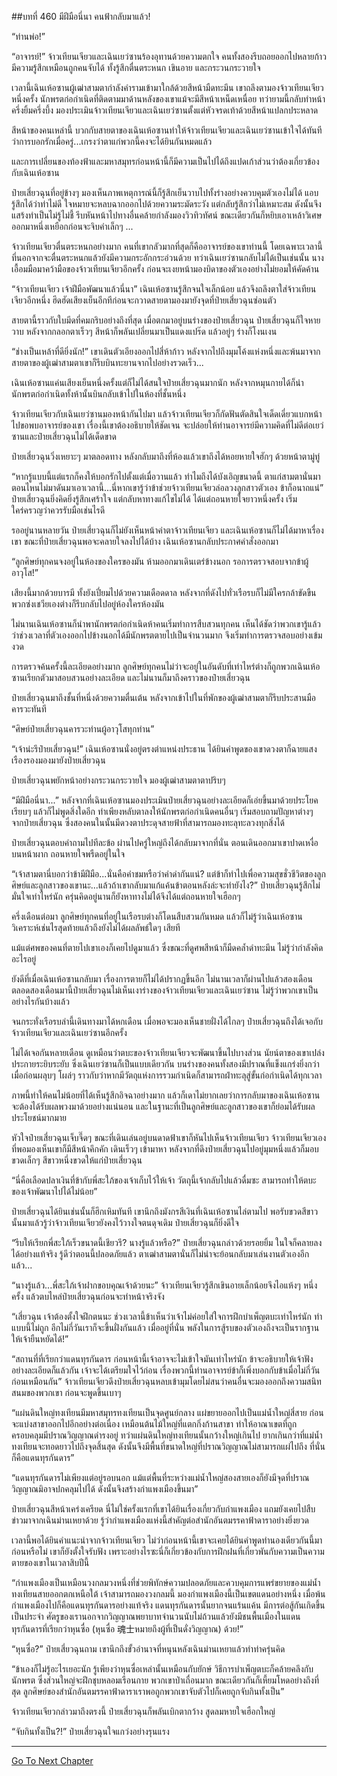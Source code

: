 ##บทที่ 460 มีฝีมือนี่นา
คนฟ้ากลับมาแล้ว!

“ท่านพ่อ!”

“อาจารย์!” จ้าวเทียนเจียวและเฉินเยว่ซานร้องอุทานด้วยความตกใจ คนทั้งสองรีบถอยออกไปหลายก้าว มีความรู้สึกเหมือนถูกคนจับได้ ทั้งรู้สึกตื่นตระหนก เขินอาย และกระวนกระวายใจ

เวลานี้เฉินเห้อซานผู้เฒ่าสามตากำลังคำรามเข้ามาใกล้ด้วยสีหน้ามืดทะมึน เขาถลึงตามองจ้าวเทียนเจียวหนึ่งครั้ง นักพรตก่อกำเนิดที่ติดตามมาด้านหลังของเขาแม้จะมีสีหน้าเหน็ดเหนื่อย ทว่ายามนี้กลับทำหน้าครึ่งยิ้มครึ่งบึ้ง มองประเมินจ้าวเทียนเจียวและเฉินเยว่ซานตั้งแต่หัวจรดเท้าด้วยสีหน้าแปลกประหลาด

สีหน้าของคนเหล่านี้ บวกกับสายตาของเฉินเห้อซานทำให้จ้าวเทียนเจียวและเฉินเยว่ซานเข้าใจได้ทันทีว่าการบอกรักเมื่อครู่...เกรงว่าตาแก่พวกนี้คงจะได้ยินกันหมดแล้ว

และการเปลี่ยนของท้องฟ้าและมหาสมุทรก่อนหน้านี้ก็มีความเป็นไปได้ถึงแปดเก้าส่วนว่าต้องเกี่ยวข้องกับเฉินเห้อซาน

ป๋ายเสี่ยวฉุนที่อยู่ข้างๆ มองเห็นภาพเหตุการณ์นี้ก็รู้สึกเย็นวาบไปทั้งร่างอย่างควบคุมตัวเองไม่ได้ แอบรู้สึกได้ว่าท่าไม่ดี ใจหมายจะหลบฉากออกไปด้วยความระมัดระวัง แต่กลับรู้สึกว่าไม่เหมาะสม ดังนั้นจึงแสร้งทำเป็นไม่รู้ไม่ชี้ รีบหันหน้าไปทางอื่นคล้ายกำลังมองวิวทิวทัศน์ ขณะเดียวกันก็หยิบเอาเหล้าวิเศษออกมาหนึ่งเหยือกก่อนจะจิบคำเล็กๆ ...

จ้าวเทียนเจียวตื่นตระหนกอย่างมาก คนที่เขากลัวมากที่สุดก็คืออาจารย์ของเขาท่านนี้ โดยเฉพาะเวลานี้ที่นอกจากจะตื่นตระหนกแล้วยังมีความกระอักกระอ่วนด้วย ทว่าเฉินเยว่ซานกลับไม่ได้เป็นเช่นนั้น นางเอื้อมมือมาคว้ามือของจ้าวเทียนเจียวอีกครั้ง ก่อนจะเงยหน้ามองบิดาของตัวเองอย่างไม่ยอมให้คัดค้าน

“จ้าวเทียนเจียว เจ้าฝีมือพัฒนาแล้วนี่นา” เฉินเห้อซานรู้สึกจนใจเล็กน้อย แล้วจึงถลึงตาใส่จ้าวเทียนเจียวอีกหนึ่ง ฮึดฮัดเสียงเย็นอีกทีก่อนจะกวาดสายตามองมายังจุดที่ป๋ายเสี่ยวฉุนซ่อนตัว

สายตานี้ราวกับใบมีดที่คมกริบอย่างถึงที่สุด เมื่อตกมาอยู่บนร่างของป๋ายเสี่ยวฉุน ป๋ายเสี่ยวฉุนก็ใจหายวาบ หลังจากกลอกตาเร็วๆ สีหน้าก็พลันเปลี่ยนมาเป็นแดงแปร๊ด แล้วอยู่ๆ ร่างก็โงนเงน

“ช่างเป็นเหล้าที่ดียิ่งนัก!” เขาเดินตัวเอียงออกไปสี่ห้าก้าว หลังจากไปถึงมุมโค้งแห่งหนึ่งและพ้นมาจากสายตาของผู้เฒ่าสามตาเขาก็รีบบินทะยานจากไปอย่างรวดเร็ว...

เฉินเห้อซานแค่นเสียงเย็นหนึ่งครั้งแต่ก็ไม่ได้สนใจป๋ายเสี่ยวฉุนมากนัก หลังจากหมุนกายได้ก็นำนักพรตก่อกำเนิดทั้งห้านั้นบินกลับเข้าไปในห้องที่ชั้นหนึ่ง

จ้าวเทียนเจียวกับเฉินเยว่ซานมองหน้ากันไปมา แล้วจ้าวเทียนเจียวก็กัดฟันตัดสินใจเด็ดเดี่ยวแบกหน้าไปขอพบอาจารย์ของเขา เรื่องนี้เขาต้องอธิบายให้ชัดเจน จะปล่อยให้ท่านอาจารย์มีความคิดที่ไม่ดีต่อเยว่ซานและป๋ายเสี่ยวฉุนไม่ได้เด็ดขาด

ป๋ายเสี่ยวฉุนวิ่งเหยาะๆ มาตลอดทาง หลังกลับมาถึงที่ห้องแล้วเขาถึงได้หอยหายใจฮักๆ ด้วยหน้าตามู่ทู่

“หากรู้แบบนี้แต่แรกก็คงให้บอกรักไปตั้งแต่เมื่อวานแล้ว ทำไมถึงได้บังเอิญขนาดนี้ ตาแก่สามตานั่นมาตอนไหนไม่มาดันมาเอาเวลานี้...นี่หากเขารู้ว่าข้าช่วยจ้าวเทียนเจียวล่อลวงลูกสาวตัวเอง ข้าก็อนาถแน่” ป๋ายเสี่ยวฉุนยิ่งคิดยิ่งรู้สึกเศร้าใจ แต่กลับหาทางแก้ไขไม่ได้ ได้แต่ถอนหายใจยาวหนึ่งครั้ง เริ่มใคร่ครวญว่าควรรับมือเช่นไรดี

รออยู่นานหลายวัน ป๋ายเสี่ยวฉุนก็ไม่ยังเห็นหน้าค่าตาจ้าวเทียนเจียว และเฉินเห้อซานก็ไม่ได้มาหาเรื่องเขา ขณะที่ป๋ายเสี่ยวฉุนพอจะคลายใจลงไปได้บ้าง เฉินเห้อซานกลับประกาศคำสั่งออกมา

“ลูกศิษย์ทุกคนจงอยู่ในห้องของใครของมัน ห้ามออกมาเดินเตร่ข้างนอก รอการตรวจสอบจากข้าผู้อาวุโส!”

เสียงนี้มากด้วยบารมี ทั้งยังเปี่ยมไปด้วยความเดือดดาล หลังจากที่ดังไปทั่วเรือรบก็ไม่มีใครกล้าขัดขืน พวกซ่งเชวียเองต่างก็รีบกลับไปอยู่ห้องใครห้องมัน

ไม่นานเฉินเห้อซานก็นำพานักพรตก่อกำเนิดห้าคนเริ่มทำการสืบสวนทุกคน เห็นได้ชัดว่าพวกเขารู้แล้วว่าช่วงเวลาที่ตัวเองออกไปข้างนอกได้มีนักพรตตายไปเป็นจำนวนมาก จึงเริ่มทำการตรวจสอบอย่างเข้มงวด

การตรวจค้นครั้งนี้ละเอียดอย่างมาก ลูกศิษย์ทุกคนไม่ว่าจะอยู่ในอันดับที่เท่าไหร่ต่างก็ถูกพวกเฉินเห้อซานเรียกตัวมาสอบสวนอย่างละเอียด และไม่นานก็มาถึงคราวของป๋ายเสี่ยวฉุน

ป๋ายเสี่ยวฉุนมาถึงชั้นที่หนึ่งด้วยความตื่นเต้น หลังจากเข้าไปในที่พักของผู้เฒ่าสามตาก็รีบประสานมือคารวะทันที

“ศิษย์ป๋ายเสี่ยวฉุนคารวะท่านผู้อาวุโสทุกท่าน”

“เจ้าน่ะรึป๋ายเสี่ยวฉุน!” เฉินเห้อซานนั่งอยู่ตรงตำแหน่งประธาน ได้ยินคำพูดของเขาดวงตาก็ฉายแสงเรืองรองมองมายังป๋ายเสี่ยวฉุน

ป๋ายเสี่ยวฉุนพยักหน้าอย่างกระวนกระวายใจ มองผู้เฒ่าสามตาตาปริบๆ

“มีฝีมือนี่นา...” หลังจากที่เฉินเห้อซานมองประเมินป๋ายเสี่ยวฉุนอย่างละเอียดก็เอ่ยขึ้นมาด้วยประโยคเรียบๆ แล้วก็ไม่พูดสิ่งใดอีก ทำเพียงหลับตาลงให้นักพรตก่อกำเนิดคนอื่นๆ เริ่มสอบถามปัญหาต่างๆ จากป๋ายเสี่ยวฉุน ซึ่งสองคนในนั้นมีดวงตาประดุจสายฟ้าที่สามารถมองทะลุทะลวงทุกสิ่งได้

ป๋ายเสี่ยวฉุนตอบคำถามไปทีละข้อ ผ่านไปครู่ใหญ่ถึงได้กลับมาจากที่นั่น ตอนเดินออกมาเขาปาดเหงื่อบนหน้าผาก ถอนหายใจพรืดอยู่ในใจ

“เจ้าสามตานี่บอกว่าข้ามีฝีมือ...นั่นคือคำชมหรือว่าคำด่ากันแน่? แต่ข้าก็ทำไปเพื่อความสุขชั่วชีวิตของลูกศิษย์และลูกสาวของเขานะ...แล้วถ้าเขากลับมาแก้แค้นข้าตอนหลังล่ะจะทำยังไง?” ป๋ายเสี่ยวฉุนรู้สึกไม่มั่นใจเท่าไหร่นัก ครุ่นคิดอยู่นานก็ยังหาทางไม่ได้จึงได้แต่ถอนหายใจเฮือกๆ

ครึ่งเดือนต่อมา ลูกศิษย์ทุกคนที่อยู่ในเรือรบต่างก็โดนสืบสวนกันหมด แล้วก็ไม่รู้ว่าเฉินเห้อซานวิเคราะห์เช่นไรสุดท้ายแล้วถึงยังไม่ได้ผลลัพธ์ใดๆ เสียที

แม้แต่ศพของคนที่ตายไปเขาเองก็เคยไปดูมาแล้ว ซึ่งขณะที่ดูศพสีหน้าก็มืดคล้ำดำทะมึน ไม่รู้ว่ากำลังคิดอะไรอยู่

ยังดีที่เมื่อเฉินเห้อซานกลับมา เรื่องการตายก็ไม่ได้ปรากฏขึ้นอีก ไม่นานเวลาก็ผ่านไปแล้วสองเดือน ตลอดสองเดือนมานี้ป๋ายเสี่ยวฉุนไม่เห็นเงาร่างของจ้าวเทียนเจียวและเฉินเยว่ซาน ไม่รู้ว่าพวกเขาเป็นอย่างไรกันบ้างแล้ว

จนกระทั่งเรือรบลำนี้เดินทางมาได้หกเดือน เมื่อพอจะมองเห็นชายฝั่งได้ไกลๆ ป๋ายเสี่ยวฉุนถึงได้เจอกับจ้าวเทียนเจียวและเฉินเยว่ซานอีกครั้ง

ไม่ได้เจอกันหลายเดือน ดูเหมือนว่าตบะของจ้าวเทียนเจียวจะพัฒนาขึ้นไปบางส่วน นัยน์ตาของเขาเปล่งประกายระยิบระยับ ซึ่งเฉินเยว่ซานก็เป็นแบบเดียวกัน บนร่างของคนทั้งสองมีปราณที่แข็งแกร่งยิ่งกว่าเมื่อก่อนผลุบๆ โผล่ๆ ราวกับว่าหากมีวัตถุแห่งการรวมกำเนิดก็สามารถฝ่าทะลุสู่ขั้นก่อกำเนิดได้ทุกเวลา

ภาพนี้ทำให้คนไม่น้อยที่ได้เห็นรู้สึกอิจฉาอย่างมาก แล้วก็เดาไม่ยากเลยว่าการกลับมาของเฉินเห้อซานจะต้องได้รับผลพวงมาด้วยอย่างแน่นอน และในฐานะที่เป็นลูกศิษย์และลูกสาวของเขาก็ย่อมได้รับผลประโยชน์มากมาย

หัวใจป๋ายเสี่ยวฉุนเจ็บจี๊ดๆ ขณะที่เดินเล่นอยู่บนดาดฟ้าเขาก็หันไปเห็นจ้าวเทียนเจียว จ้าวเทียนเจียวเองที่พอมองเห็นเขาก็มีสีหน้าคึกคัก เดินเร็วๆ เข้ามาหา หลังจากที่ดึงป๋ายเสี่ยวฉุนไปอยู่มุมหนึ่งแล้วก็มอบขวดเล็กๆ สีขาวหนึ่งขวดให้แก่ป๋ายเสี่ยวฉุน

“นี่คือเลือดปลาเงินที่ข้ากับพี่สะใภ้ของเจ้าเก็บไว้ให้เจ้า วัตถุนี้เจ้ากลับไปแล้วดื่มซะ สามารถทำให้ตบะของเจ้าพัฒนาไปได้ไม่น้อย”

ป๋ายเสี่ยวฉุนได้ยินเช่นนั้นก็ฮึกเหิมทันที เขานึกถึงมังกรสีเงินที่เฉินเห้อซานไล่ตามไป พอรับขวดสีขาวนั้นมาแล้วรู้ว่าจ้าวเทียนเจียวยังคงไว้วางใจตนดุจเดิม ป๋ายเสี่ยวฉุนก็ยิ่งดีใจ

“รีบให้เรียกพี่สะใภ้เร็วขนาดนี้เชียวรึ? นางรู้แล้วหรือ?” ป๋ายเสี่ยวฉุนกล่าวด้วยรอยยิ้ม ในใจก็คลายลงได้อย่างแท้จริง รู้ดีว่าตอนนี้ปลอดภัยแล้ว ตาเฒ่าสามตานั่นก็ไม่น่าจะย้อนกลับมาเล่นงานตัวเองอีกแล้ว...

“นางรู้แล้ว...พี่สะใภ้เจ้าฝากขอบคุณเจ้าด้วยนะ” จ้าวเทียนเจียวรู้สึกเขินอายเล็กน้อยจึงไอแห้งๆ หนึ่งครั้ง แล้วตบไหล่ป๋ายเสี่ยวฉุนก่อนจะทำหน้าจริงจัง

“เสี่ยวฉุน เจ้าต้องตั้งใจฝึกตนนะ ช่วงเวลานี้ข้าเห็นว่าเจ้าไม่ค่อยใส่ใจการฝึกบำเพ็ญตบะเท่าไหร่นัก ทำแบบนี้ไม่ถูก อีกไม่กี่วันเราก็จะขึ้นฝั่งกันแล้ว เมื่ออยู่ที่นั่น พลังในการสู้รบของตัวเองถึงจะเป็นรากฐานให้เจ้ายืนหยัดได้!”

“สถานที่ที่เรียกว่าแดนทุรกันดาร ก่อนหน้านี้เจ้าอาจจะไม่เข้าใจมันเท่าไหร่นัก ข้าจะอธิบายให้เจ้าฟังอย่างละเอียดก็แล้วกัน เจ้าจะได้เตรียมใจไว้ก่อน เรื่องพวกนี้ท่านอาจารย์ข้าก็เพิ่งบอกกับข้าเมื่อไม่กี่วันก่อนเหมือนกัน” จ้าวเทียนเจียวดึงป๋ายเสี่ยวฉุนหลบเข้ามุมโดยไม่สนว่าคนอื่นจะมองออกถึงความสนิทสนมของพวกเขา ก่อนจะพูดขึ้นเบาๆ

“แผ่นดินใหญ่ทงเทียนมีมหาสมุทรทงเทียนเป็นจุดศูนย์กลาง แผ่ขยายออกไปเป็นแม่น้ำใหญ่สี่สาย ก่อนจะแบ่งสาขาออกไปอีกอย่างต่อเนื่อง เหมือนต้นไม้ใหญ่ที่แตกกิ่งก้านสาขา ทำให้อาณาเขตที่ถูกครอบคลุมมีปราณวิญญาณดำรงอยู่ ทว่าแผ่นดินใหญ่ทงเทียนนั้นกว้างใหญ่เกินไป ยากเกินกว่าที่แม่น้ำทงเทียนจะทอดยาวไปถึงจุดสิ้นสุด ดังนั้นจึงมีพื้นที่ขนาดใหญ่ที่ปราณวิญญาณไม่สามารถแผ่ไปถึง ที่นั่น ก็คือแดนทุรกันดาร”

“แดนทุรกันดารไม่เพียงแต่อยู่รอบนอก แม้แต่พื้นที่ระหว่างแม่น้ำใหญ่สองสายเองก็ยังมีจุดที่ปราณวิญญาณมิอาจปกคลุมไปได้ ดังนั้นจึงสร้างกำแพงเมืองขึ้นมา”

ป๋ายเสี่ยวฉุนสีหน้าเคร่งเครียด นี่ไม่ใช่ครั้งแรกที่เขาได้ยินเรื่องเกี่ยวกับกำแพงเมือง แถมยังเคยไปสืบข่าวมาจากเฉินม่านเหยาด้วย รู้ว่ากำแพงเมืองแห่งนี้สำคัญต่อสำนักอันตมรรคาฟ้าดาราอย่างยิ่งยวด

เวลานี้พอได้ยินคำแนะนำจากจ้าวเทียนเจียว ไม่ว่าก่อนหน้านี้เขาจะเคยได้ยินคำพูดทำนองเดียวกันนี้มาก่อนหรือไม่ เขาก็ยังตั้งใจรับฟัง เพราะอย่างไรซะนี่ก็เกี่ยวข้องกับการฝึกฝนที่เกี่ยวพันกับความเป็นความตายของเขาในเวลาสิบปีนี้

“กำแพงเมืองเป็นเหมือนวงกลมวงหนึ่งที่ช่วยพิทักษ์ความปลอดภัยและควบคุมการแพร่ขยายของแม่น้ำทงเทียนสายออกตกเหนือใต้ เจ้าสามารถมองวงกลมนี้ มองกำแพงเมืองนี้เป็นเขตแดนอย่างหนึ่ง เมื่อพ้นกำแพงเมืองไปก็คือแดนทุรกันดารอย่างแท้จริง แดนทุรกันดารนั้นยากจนแร้นแค้น มีการต่อสู้กันเกิดขึ้นเป็นประจำ ศัตรูของเรานอกจากวิญญาณพยาบาทจำนวนนับไม่ถ้วนแล้วยังมีชนพื้นเมืองในแดนทุรกันดารที่เรียกว่าหุนซื่อ (หุนซื่อ 魂士หมายถึงผู้ที่เป็นดั่งวิญญาณ) ด้วย!”

“หุนซื่อ?” ป๋ายเสี่ยวฉุนถาม เขานึกถึงขั้วอำนาจที่หนุนหลังเฉินม่านเหยาแล้วทำท่าครุ่นคิด

“ข้าเองก็ไม่รู้อะไรเยอะนัก รู้เพียงว่าหุนซื่อเหล่านั้นเหมือนกับยักษ์ วิธีการบำเพ็ญตบะก็คล้ายคลึงกับนักพรต ซึ่งส่วนใหญ่จะฝึกชุบหลอมเรือนกาย พวกเขาป่าเถื่อนมาก ขณะเดียวกันก็เหี้ยมโหดอย่างถึงที่สุด ลูกศิษย์ของสำนักอันตมรรคาฟ้าดาราเราพอถูกพวกเขาจับตัวไปก็เคยถูกจับกินทั้งเป็น”

จ้าวเทียนเจียวกล่าวมาถึงตรงนี้ ป๋ายเสี่ยวฉุนก็พลันเบิกตากว้าง สูดลมหายใจเฮือกใหญ่

“จับกินทั้งเป็น?!” ป๋ายเสี่ยวฉุนใจแกว่งอย่างรุนแรง

------


[Go To Next Chapter]( ./83.md)